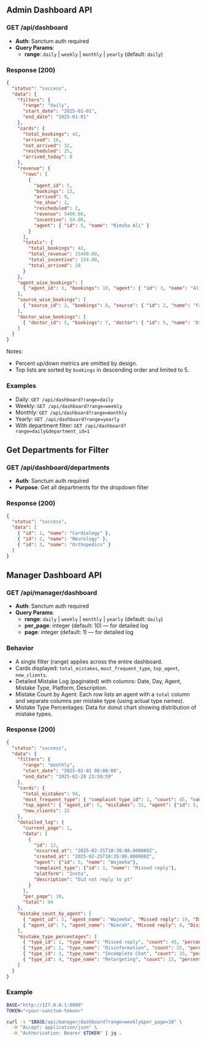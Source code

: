 ## Admin Dashboard API

### GET /api/dashboard

- **Auth**: Sanctum auth required
- **Query Params**:
  - **range**: `daily` | `weekly` | `monthly` | `yearly` (default: `daily`)

### Response (200)
```json
{
  "status": "success",
  "data": {
    "filters": {
      "range": "daily",
      "start_date": "2025-01-01",
      "end_date": "2025-01-01"
    },
    "cards": {
      "total_bookings": 42,
      "arrived": 16,
      "not_arrived": 32,
      "rescheduled": 25,
      "arrived_today": 8
    },
    "revenue": {
      "rows": [
        {
          "agent_id": 5,
          "bookings": 12,
          "arrived": 9,
          "no_show": 1,
          "rescheduled": 2,
          "revenue": 5400.00,
          "incentive": 54.00,
          "agent": { "id": 5, "name": "Rimsha Ali" }
        }
      ],
      "totals": {
        "total_bookings": 42,
        "total_revenue": 15400.00,
        "total_incentive": 154.00,
        "total_arrived": 28
      }
    },
    "agent_wise_bookings": [
      { "agent_id": 3, "bookings": 10, "agent": { "id": 3, "name": "Alice" } }
    ],
    "source_wise_bookings": [
      { "source_id": 2, "bookings": 8, "source": { "id": 2, "name": "Facebook" } }
    ],
    "doctor_wise_bookings": [
      { "doctor_id": 5, "bookings": 7, "doctor": { "id": 5, "name": "Dr. Smith" } }
    ]
  }
}
```

Notes:
- Percent up/down metrics are omitted by design.
- Top lists are sorted by `bookings` in descending order and limited to 5.

### Examples
- Daily: `GET /api/dashboard?range=daily`
- Weekly: `GET /api/dashboard?range=weekly`
- Monthly: `GET /api/dashboard?range=monthly`
- Yearly: `GET /api/dashboard?range=yearly`
- With department filter: `GET /api/dashboard?range=daily&department_id=1`

## Get Departments for Filter

### GET /api/dashboard/departments

- **Auth**: Sanctum auth required
- **Purpose**: Get all departments for the dropdown filter

### Response (200)
```json
{
  "status": "success",
  "data": [
    { "id": 1, "name": "Cardiology" },
    { "id": 2, "name": "Neurology" },
    { "id": 3, "name": "Orthopedics" }
  ]
}
```


## Manager Dashboard API

### GET /api/manager/dashboard

- **Auth**: Sanctum auth required
- **Query Params**:
  - **range**: `daily` | `weekly` | `monthly` | `yearly` (default: `daily`)
  - **per_page**: integer (default: 10) — for detailed log
  - **page**: integer (default: 1) — for detailed log

### Behavior
- A single filter (range) applies across the entire dashboard.
- Cards displayed: `total_mistakes`, `most_frequent_type`, `top_agent`, `new_clients`.
- Detailed Mistake Log (paginated) with columns: Date, Day, Agent, Mistake Type, Platform, Description.
- Mistake Count by Agent: Each row lists an agent with a `total` column and separate columns per mistake type (using actual type names).
- Mistake Type Percentages: Data for donut chart showing distribution of mistake types.

### Response (200)
```json
{
  "status": "success",
  "data": {
    "filters": {
      "range": "monthly",
      "start_date": "2025-02-01 00:00:00",
      "end_date": "2025-02-28 23:59:59"
    },
    "cards": {
      "total_mistakes": 94,
      "most_frequent_type": { "complaint_type_id": 1, "count": 45, "complaint_type": {"id": 1, "name": "Missed reply"} },
      "top_agent": { "agent_id": 5, "mistakes": 31, "agent": {"id": 5, "name": "Wajeeha"} },
      "new_clients": 25
    },
    "detailed_log": {
      "current_page": 1,
      "data": [
        {
          "id": 12,
          "occurred_at": "2025-02-25T10:30:00.000000Z",
          "created_at": "2025-02-25T10:35:00.000000Z",
          "agent": {"id": 5, "name": "Wajeeha"},
          "complaint_type": {"id": 1, "name": "Missed reply"},
          "platform": "Insta",
          "description": "Did not reply to pt"
        }
      ],
      "per_page": 10,
      "total": 94
    },
    "mistake_count_by_agent": [
      { "agent_id": 5, "agent_name": "Wajeeha", "Missed reply": 19, "Disinformation": 5, "Retargeting": 3, "total": 31 },
      { "agent_id": 7, "agent_name": "Nimrah", "Missed reply": 6, "Disinformation": 2, "Retargeting": 3, "total": 12 }
    ],
    "mistake_type_percentages": [
      { "type_id": 1, "type_name": "Missed reply", "count": 45, "percentage": 45.0 },
      { "type_id": 2, "type_name": "Disinformation", "count": 25, "percentage": 25.0 },
      { "type_id": 3, "type_name": "Incomplete Chat", "count": 15, "percentage": 15.0 },
      { "type_id": 4, "type_name": "Retargeting", "count": 15, "percentage": 15.0 }
    ]
  }
}
```

### Example
```bash
BASE="http://127.0.0.1:8000"
TOKEN="<your-sanctum-token>"

curl -s "$BASE/api/manager/dashboard?range=weekly&per_page=10" \
  -H "Accept: application/json" \
  -H "Authorization: Bearer $TOKEN" | jq .
```



